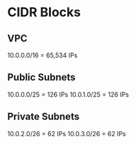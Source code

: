 # CIDR Blocks

## VPC

10.0.0.0/16 = 65,534 IPs

## Public Subnets

10.0.0.0/25 = 126 IPs
10.0.1.0/25 = 126 IPs

## Private Subnets

10.0.2.0/26 = 62 IPs
10.0.3.0/26 = 62 IPs
